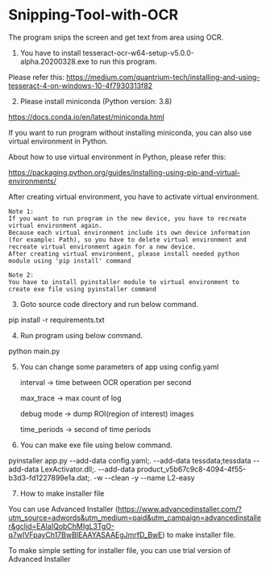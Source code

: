# Snipping-Tool-with-OCR
The program snips the screen and get text from area using OCR.

1. You have to install tesseract-ocr-w64-setup-v5.0.0-alpha.20200328.exe to run this program.

Please refer this: https://medium.com/quantrium-tech/installing-and-using-tesseract-4-on-windows-10-4f7930313f82

2. Please install miniconda (Python version: 3.8)

https://docs.conda.io/en/latest/miniconda.html

If you want to run program without installing miniconda, you can also use virtual environment in Python.

About how to use virtual environment in Python, please refer this:

https://packaging.python.org/guides/installing-using-pip-and-virtual-environments/

After creating virtual environment, you have to activate virtual environment.

```
Note 1: 
If you want to run program in the new device, you have to recreate virtual environment again.
Because each virtual environment include its own device information (for example: Path), so you have to delete virtual environment and recreate virtual environment again for a new device.
After creating virtual environment, please install needed python module using 'pip install' command

Note 2:
You have to install pyinstaller module to virtual environment to create exe file using pyinstaller command
```

3. Goto source code directory and run below command.

pip install -r requirements.txt

4. Run program using below command.

python main.py

5. You can change some parameters of app using config.yaml

      interval -> time between OCR operation per second

      max_trace -> max count of log

      debug mode -> dump ROI(region of interest) images
      
      time_periods -> second of time periods
      
6. You can make exe file using below command.

pyinstaller app.py --add-data config.yaml;. --add-data tessdata;tessdata --add-data LexActivator.dll;. --add-data product_v5b67c9c8-4094-4f55-b3d3-fd1227899e1a.dat;. -w --clean -y --name L2-easy

7. How to make installer file

You can use Advanced Installer (https://www.advancedinstaller.com/?utm_source=adwords&utm_medium=paid&utm_campaign=advancedinstaller&gclid=EAIaIQobChMIgL3TgO-q7wIVFpayCh17BwBIEAAYASAAEgJmrfD_BwE)  to make installer file.

To make simple setting for installer file, you can use trial version of Advanced Installer

      
